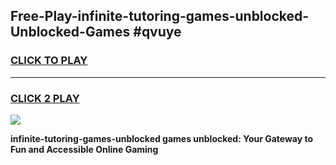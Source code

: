 
## Free-Play-infinite-tutoring-games-unblocked-Unblocked-Games #qvuye
<h3>
<a href="https://news.freeplayer.one?title=infinite-tutoring-games-unblocked&ref=8M">CLICK TO PLAY</a></h3>
<hr>

<h3>
<a href="https://news.freeplayer.one?title=infinite-tutoring-games-unblocked&ref=8M">CLICK 2 PLAY</a>
  
</h3>

<a href="https://news.freeplayer.one?title=infinite-tutoring-games-unblocked&ref=8M"><img src="https://clearcache.store/games.png"></a>


**infinite-tutoring-games-unblocked games unblocked: Your Gateway to Fun and Accessible Online Gaming**
